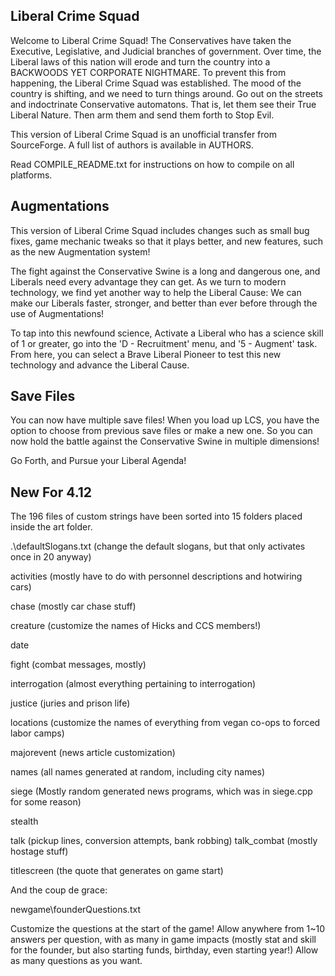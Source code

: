 ## Liberal Crime Squad

Welcome to Liberal Crime Squad! The Conservatives have taken the Executive, Legislative, and Judicial branches of government. Over time, the Liberal laws of this nation will erode and turn the country into a BACKWOODS YET CORPORATE NIGHTMARE. To prevent this from happening, the Liberal Crime Squad was established. The mood of the country is shifting, and we need to turn things around. Go out on the streets and indoctrinate Conservative automatons. That is, let them see their True Liberal Nature. Then arm them and send them forth to Stop Evil.

This version of Liberal Crime Squad is an unofficial transfer from SourceForge. A full list of authors is available in AUTHORS.

Read COMPILE_README.txt for instructions on how to compile on all platforms.

## Augmentations

This version of Liberal Crime Squad includes changes such as small bug fixes, game mechanic tweaks so that it plays better, and new features, such as the new Augmentation system!

The fight against the Conservative Swine is a long and dangerous one, and Liberals need every advantage they can get. As we turn to modern technology, we find yet another way to help the Liberal Cause: We can make our Liberals faster, stronger, and better than ever before through the use of Augmentations!

To tap into this newfound science, Activate a Liberal who has a science skill of 1 or greater, go into the 'D - Recruitment' menu, and '5 - Augment' task. From here, you can select a Brave Liberal Pioneer to test this new technology and advance the Liberal Cause.

## Save Files

You can now have multiple save files! When you load up LCS, you have the option to choose from previous save files or make a new one. So you can now hold the battle against the Conservative Swine in multiple dimensions!

Go Forth, and Pursue your Liberal Agenda!

## New For 4.12

The 196 files of custom strings have been sorted into 15 folders placed inside the art folder.

.\defaultSlogans.txt (change the default slogans, but that only activates once in 20 anyway)

activities (mostly have to do with personnel descriptions and hotwiring cars)

chase (mostly car chase stuff)

creature (customize the names of Hicks and CCS members!)

date

fight (combat messages, mostly)

interrogation (almost everything pertaining to interrogation)

justice (juries and prison life)

locations (customize the names of everything from vegan co-ops to forced labor camps)

majorevent (news article customization)

names (all names generated at random, including city names)

siege (Mostly random generated news programs, which was in siege.cpp for some reason)

stealth

talk (pickup lines, conversion attempts, bank robbing)
talk_combat (mostly hostage stuff)

titlescreen (the quote that generates on game start)

And the coup de grace:

newgame\founderQuestions.txt

Customize the questions at the start of the game! Allow anywhere from 1~10 answers per question, with as many in game impacts (mostly stat and skill for the founder, but also starting funds, birthday, even starting year!) Allow as many questions as you want.
